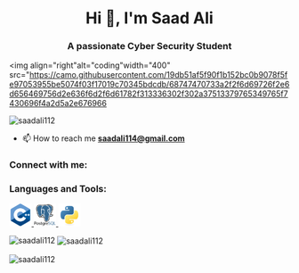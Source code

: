 <h1 align="center">Hi 👋, I'm Saad Ali</h1>
<h3 align="center">A passionate Cyber Security Student</h3>

<img align="right"alt="coding"width="400" src="https://camo.githubusercontent.com/19db51af5f90f1b152bc0b9078f5fe97053955be5074f03f17019c70345bdcdb/68747470733a2f2f6d69726f2e6d656469756d2e636f6d2f6d61782f313336302f302a37513379765349765f7430696f4a2d5a2e676966

<p align="left"> <img src="https://komarev.com/ghpvc/?username=saadali112&label=Profile%20views&color=0e75b6&style=flat" alt="saadali112" /> </p>

- 📫 How to reach me **saadali114@gmail.com**

<h3 align="left">Connect with me:</h3>
<p align="left">
</p>

<h3 align="left">Languages and Tools:</h3>
<p align="left"> <a href="https://www.w3schools.com/cpp/" target="_blank" rel="noreferrer"> <img src="https://raw.githubusercontent.com/devicons/devicon/master/icons/cplusplus/cplusplus-original.svg" alt="cplusplus" width="40" height="40"/> </a> <a href="https://www.postgresql.org" target="_blank" rel="noreferrer"> <img src="https://raw.githubusercontent.com/devicons/devicon/master/icons/postgresql/postgresql-original-wordmark.svg" alt="postgresql" width="40" height="40"/> </a> <a href="https://www.python.org" target="_blank" rel="noreferrer"> <img src="https://raw.githubusercontent.com/devicons/devicon/master/icons/python/python-original.svg" alt="python" width="40" height="40"/> </a> </p>

<p><img align="left" src="https://github-readme-stats.vercel.app/api/top-langs?username=saadali112&show_icons=true&locale=en&layout=compact" alt="saadali112" /></p>

<p>&nbsp;<img align="center" src="https://github-readme-stats.vercel.app/api?username=saadali112&show_icons=true&locale=en" alt="saadali112" /></p>

<p><img align="center" src="https://github-readme-streak-stats.herokuapp.com/?user=saadali112&" alt="saadali112" /></p>

